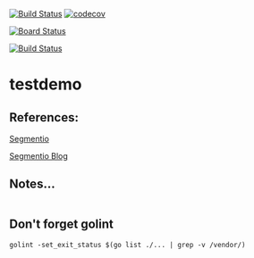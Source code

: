 [![Build Status](https://travis-ci.org/mchirico/testdemo.svg?branch=master)](https://travis-ci.org/mchirico/testdemo)
[![codecov](https://codecov.io/gh/mchirico/testdemo/branch/master/graph/badge.svg)](https://codecov.io/gh/mchirico/testdemo)

[![Board Status](https://mchirico.visualstudio.com/09a2ed5e-8f39-46e9-bd5e-1237ff3be379/fed9f1de-71d9-4615-8d43-75dbb269425f/_apis/work/boardbadge/4098eaa6-5714-4732-9a0b-377d1f03f712?columnOptions=1)](https://mchirico.visualstudio.com/09a2ed5e-8f39-46e9-bd5e-1237ff3be379/_boards/board/t/fed9f1de-71d9-4615-8d43-75dbb269425f/Microsoft.RequirementCategory/)

[![Build Status](https://mchirico.visualstudio.com/testdemo/_apis/build/status/mchirico.testdemo?branchName=master)](https://mchirico.visualstudio.com/testdemo/_build/latest?definitionId=8&branchName=master)

# testdemo


## References:

[Segmentio](https://github.com/segmentio/testdemo)

[Segmentio Blog](https://segment.com/blog/5-advanced-testing-techniques-in-go/)



## Notes...
```

```


## Don't forget golint

```
golint -set_exit_status $(go list ./... | grep -v /vendor/)

```


